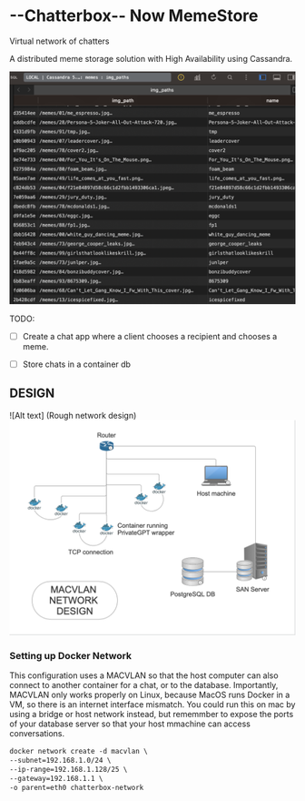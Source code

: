 # --Chatterbox-- Now MemeStore
Virtual network of chatters

A distributed meme storage solution with High Availability using 
Cassandra. 

<img src="./imgs/cassandra_memes_db.png">

TODO:
 
- [ ] Create a chat app where a client chooses a recipient and chooses a meme. 
- [ ] Store chats in a container db



## DESIGN

![Alt text] (Rough network design)
<img src="./imgs/network-architecture-design.png">

### Setting up Docker Network

This configuration uses a MACVLAN so that the host computer can also 
connect to another container for a chat, or to the database. Importantly, 
MACVLAN only works properly on Linux, because MacOS runs Docker in a VM, 
so there is an internet interface mismatch. You could run this on mac by 
using a bridge or host network instead, but rememmber to expose the ports of your database server so that 
your host mmachine can access conversations.

```
docker network create -d macvlan \ 
--subnet=192.168.1.0/24 \
--ip-range=192.168.1.128/25 \
--gateway=192.168.1.1 \
-o parent=eth0 chatterbox-network
```
